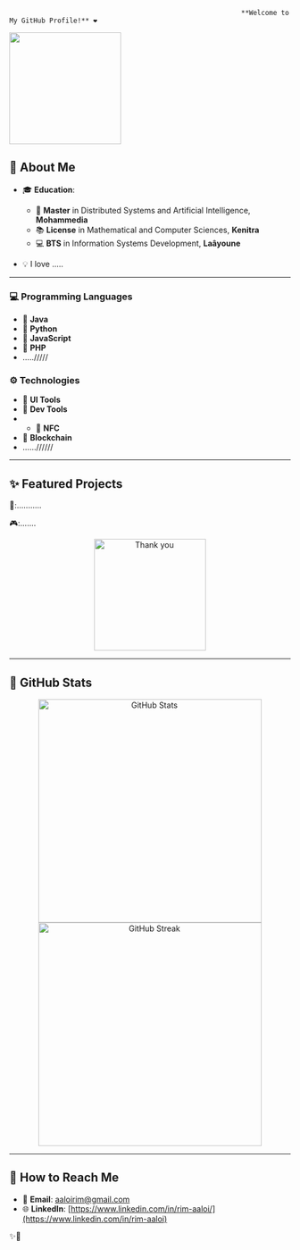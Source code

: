                                                               **Welcome to My GitHub Profile!** ❤️  

<img src="https://media0.giphy.com/media/v1.Y2lkPTc5MGI3NjExeWIyeHBqNGNqb2F6aDEwbG1hZnNlemFlZHhxdXZubGUxODIyM2FvMCZlcD12MV9pbnRlcm5hbF9naWZfYnlfaWQmY3Q9Zw/c76IJLufpNwSULPk77/giphy.gif" width="200" />

## 🎀 **About Me** 
 
- 🎓 **Education**:  
  - 💼 **Master** in Distributed Systems and Artificial Intelligence, **Mohammedia**  
  - 📚 **License** in Mathematical and Computer Sciences, **Kenitra**  
  - 💻 **BTS** in Information Systems Development, **Laâyoune**  

- 💡 I love .....  

---

### 💻 **Programming Languages**
- 🔸 **Java**  
- 🔸 **Python**  
- 🔸 **JavaScript**  
- 🔸 **PHP**
- ...../////

### ⚙️ **Technologies**
- 🎨 **UI Tools**
- 🔧 **Dev Tools**
- - 📱 **NFC**
- 💎 **Blockchain**
- ......//////

---

## ✨ **Featured Projects**

🚀:...........

🎮:.......

<p align="center">
  <img src="https://media.giphy.com/media/l41YxqakBuR2G69Rm/giphy.gif" width="200" alt="Thank you">
</p>

---

## 🌈 **GitHub Stats**  
<div align="center">
  <img src="https://github-readme-stats.vercel.app/api?username=RimAaloi&show_icons=true&theme=radical" alt="GitHub Stats" width="400"/>
  <img src="https://github-readme-streak-stats.herokuapp.com?user=RimAaloi&theme=radical" alt="GitHub Streak" width="400"/>
</div>

---

## 🌹 **How to Reach Me**
- 📧 **Email**: [aaloirim@gmail.com](mailto:aaloirim@gmail.com)  
- 🌐 **LinkedIn**: [https://www.linkedin.com/in/rim-aaloi/](https://www.linkedin.com/in/rim-aaloi) 



✨👋


